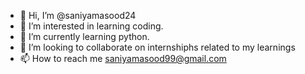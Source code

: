 - 👋 Hi, I’m @saniyamasood24
- 👀 I’m interested in learning coding.
- 🌱 I’m currently learning python.
- 💞️ I’m looking to collaborate on internshiphs related to my learnings
- 📫 How to reach me saniyamasood99@gmail.com

<!---
saniyamasood24/saniyamasood24 is a ✨ special ✨ repository because its `README.md` (this file) appears on your GitHub profile.
You can click the Preview link to take a look at your changes.
--->
